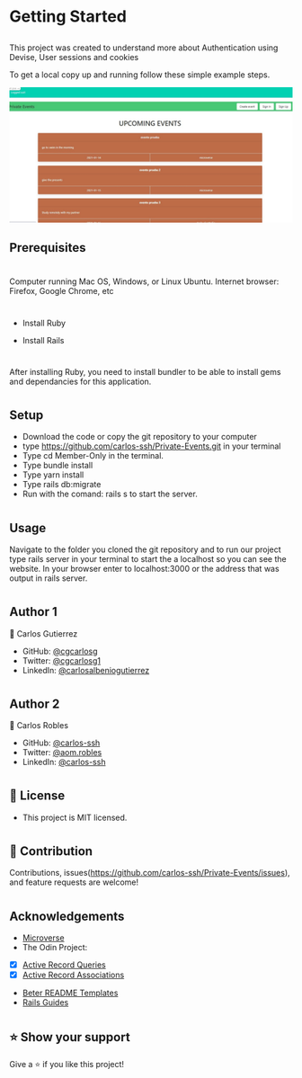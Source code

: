 # Getting Started
##

This project was created to understand more about  Authentication using Devise, User sessions and cookies

To get a local copy up and running follow these simple example steps.

![project](https://github.com/carlos-ssh/Private-Events/blob/feats/app/assets/images/screenshot.jpg)

## Prerequisites
#

Computer running Mac OS, Windows, or Linux Ubuntu. Internet browser: Firefox, Google Chrome, etc
#

- Install Ruby

- Install Rails
#

After installing Ruby, you need to install bundler to be able to install gems and dependancies for this application.
#

## Setup
- Download the code or copy the git repository to your computer
- type https://github.com/carlos-ssh/Private-Events.git in your terminal
- Type cd Member-Only in the terminal.
- Type bundle install
- Type yarn install
- Type rails db:migrate
- Run with the comand: rails s to start the server.
#

## Usage
Navigate to the folder you cloned the git repository and to run our project type rails server in your terminal to start the a localhost so you can see the website. In your browser enter to localhost:3000 or the address that was output in rails server.
#

## Author 1
👤  Carlos Gutierrez

- GitHub:  [@cgcarlosg](https://github.com/cgcarlosg)
- Twitter: [@cgcarlosg1](https://twitter.com/cgcarlosg1)
- LinkedIn: [@carlosalbeniogutierrez](www.linkedin.com/in/carlosalbeniogutierrez)
#

## Author 2
👤 Carlos Robles

- GitHub: [@carlos-ssh](https://github.com/carlos-ssh)
- Twitter: [@aom.robles](https://twitter.com/aom.robles)
- LinkedIn: [@carlos-ssh](www.linkedin.com/in/carlos-ssh)
#

## 📝 License 
- This project is MIT licensed.
#

## 🤝 Contribution
Contributions, issues(https://github.com/carlos-ssh/Private-Events/issues), and feature requests are welcome!
#

## Acknowledgements
- [Microverse](https://microverse.pathwright.com/library/fast-track-curriculum/69047/path/step/37867496/)
- The Odin Project: 
- [x]  [Active Record Queries](https://www.theodinproject.com/courses/ruby-on-rails/lessons/active-record-queries) 
- [x]  [Active Record Associations](https://www.theodinproject.com/courses/ruby-on-rails/lessons/active-record-associations)
- [Beter README Templates](https://docs.github.com/en/free-pro-team@latest/github/writing-on-github/basic-writing-and-formatting-syntax)
- [Rails Guides](https://guides.rubyonrails.org/active_record_validations.html)
#

## ⭐ Show your support
Give a ⭐️ if you like this project!
